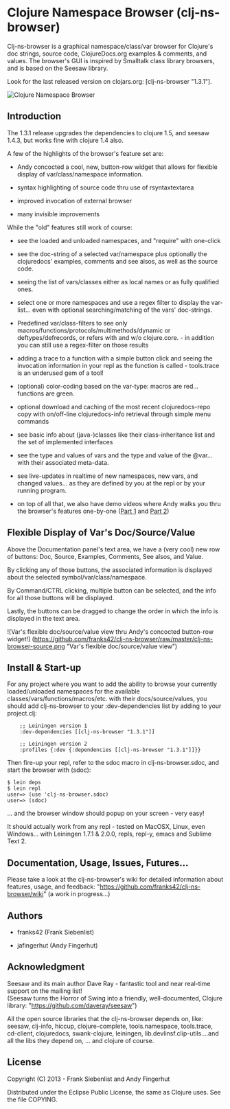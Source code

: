 # Clojure Namespace Browser (clj-ns-browser)

Clj-ns-browser is a graphical namespace/class/var browser for Clojure's doc strings, source code, ClojureDocs.org examples & comments, and values.  The browser's GUI is inspired by Smalltalk class library browsers, and is based on the Seesaw library.

Look for the last released version on clojars.org: [clj-ns-browser "1.3.1"].

![Clojure Namespace Browser](https://github.com/franks42/clj-ns-browser/raw/master/clj-ns-browser.png "Clojure Namespace Browser")

## Introduction

The 1.3.1 release upgrades the dependencies to clojure 1.5, and seesaw 1.4.3, but works fine with clojure 1.4 also.

A few of the highlights of the  browser's feature set are:

* Andy concocted a cool, new, button-row widget that allows for flexible display of var/class/namespace information.

* syntax highlighting of source code thru use of rsyntaxtextarea

* improved invocation of external browser

* many invisible improvements

While the "old" features still work of course:

* see the loaded and unloaded namespaces, and "require" with one-click

* see the doc-string of a selected var/namespace plus optionally the clojuredocs' examples, comments and see alsos, as well as the source code.

* seeing the list of vars/classes either as local names or as fully qualified ones.

* select one or more namespaces and use a regex filter to display the var-list... even with optional searching/matching of the vars' doc-strings.

* Predefined var/class-filters to see only macros/functions/protocols/multimethods/dynamic or deftypes/defrecords, or refers with and w/o clojure.core. - in addition you can still use a regex-filter on those results

* adding a trace to a function with a simple button click and seeing the invocation information in your repl as the function is called - tools.trace is an underused gem of a tool!

* (optional) color-coding based on the var-type: macros are red... functions are green.

* optional download and caching of the most recent clojuredocs-repo copy with on/off-line clojuredocs-info retrieval through simple menu commands

* see basic info about (java-)classes like their class-inheritance list and the set of implemented interfaces

* see the type and values of vars and the type and value of the @var... with their associated meta-data.

* see live-updates in realtime of new namespaces, new vars, and changed values... as they are defined by you at the repl or by your running program.

* on top of all that, we also have demo videos where Andy walks you thru the browser's features one-by-one ([Part 1](http://www.youtube.com/watch?v=wz3lD5zD8ag) and [Part 2](http://www.youtube.com/watch?v=aYvegaFVKHw))


## Flexible Display of Var's Doc/Source/Value

Above the Documentation panel's text area, we have a (very cool) new row of buttons: Doc, Source, Examples, Comments, See alsos, and Value.

By clicking any of those buttons, the associated information is displayed about the selected symbol/var/class/namespace. 

By Command/CTRL clicking, multiple button can be selected, and the info for all those buttons will be displayed. 

Lastly, the buttons can be dragged to change the order in which the info is displayed in the text area.


![Var's flexible doc/source/value view thru Andy's concocted button-row widget!] (https://github.com/franks42/clj-ns-browser/raw/master/clj-ns-browser-source.png "Var's flexible doc/source/value view")


## Install & Start-up

For any project where you want to add the ability to browse your currently loaded/unloaded namespaces for the available classes/vars/functions/macros/etc. with their docs/source/values, you should add clj-ns-browser to your :dev-dependencies list by adding to your project.clj:

```
    ;; Leiningen version 1
    :dev-dependencies [[clj-ns-browser "1.3.1"]]

    ;; Leiningen version 2
    :profiles {:dev {:dependencies [[clj-ns-browser "1.3.1"]]}}
```

Then fire-up your repl, refer to the sdoc macro in clj-ns-browser.sdoc, and start the browser with (sdoc):

    $ lein deps  
    $ lein repl  
    user=> (use 'clj-ns-browser.sdoc)  
    user=> (sdoc)  

... and the browser window should popup on your screen - very easy!

It should actually work from any repl - tested on MacOSX, Linux, even Windows... with Leiningen 1.7.1 & 2.0.0, repls, repl-y, emacs and Sublime Text 2.


## Documentation, Usage, Issues, Futures...

Please take a look at the clj-ns-browser's wiki for detailed information about features, usage, and feedback: "https://github.com/franks42/clj-ns-browser/wiki"  (a work in progress...)


## Authors

* franks42 (Frank Siebenlist)

* jafingerhut (Andy Fingerhut)


## Acknowledgment

Seesaw and its main author Dave Ray - fantastic tool and near real-time support on the mailing list!  
(Seesaw turns the Horror of Swing into a friendly, well-documented, Clojure library: "https://github.com/daveray/seesaw")

All the open source libraries that the clj-ns-browser depends on, like: seesaw, clj-info, hiccup,  clojure-complete, tools.namespace, tools.trace, cd-client, clojuredocs, swank-clojure, leiningen, lib.devlinsf.clip-utils....and all the libs they depend on, ... and clojure of course.


## License

Copyright (C) 2013 - Frank Siebenlist and Andy Fingerhut

Distributed under the Eclipse Public License, the same as Clojure
uses. See the file COPYING.
